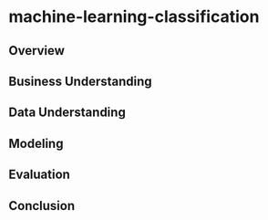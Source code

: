 # machine-learning-classification

## Overview
## Business Understanding
## Data Understanding
## Modeling
## Evaluation
## Conclusion
